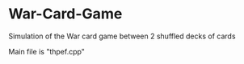 # War-Card-Game
Simulation of the War card game between 2 shuffled decks of cards

Main file is "thpef.cpp"
